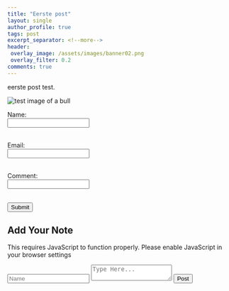 ```yaml
---
title: "Eerste post"
layout: single
author_profile: true
tags: post
excerpt_separator: <!--more-->
header:
 overlay_image: /assets/images/banner02.png
 overlay_filter: 0.2
comments: true
---
```

eerste post test. <!--more-->

![test image of a bull]({{page.image}})

<form action="https://docs.google.com/forms/u/0/d/e/1FAIpQLSd-xZgVsbuQsLumpP_W1u97vPG7RbR9_awZ3XDQTpXegkB1XA/formResponse" method="POST">
  <label for="name">Name:</label><br>
  <input type="text" id="name" name="entry.1922964266" required><br><br>
  
  <label for="email">Email:</label><br>
  <input type="email" id="email" name="entry.1297944239" required><br><br>

 <label for="comment">Comment:</label><br>
  <input type="text" id="comment" name="entry.503498009" required><br><br>
   
  <button type="submit">Submit</button>
</form>

<div id="note-section">
    <h2 class="post-subtitle">Add Your Note</h2>
    <div id="noteSection" class="notes">
        <div id="notes-list" class="post-info">
            <noscript>This requires JavaScript to function properly. Please enable JavaScript in your browser settings</noscript>
        </div>
    </div>
    <div class="notes">
        <div class="post-info">
            <p></p>
        </div>
        <div class="notes-form">
            <form id="note-form">
                <input id="note-name" name="username" type="text" placeholder="Name" required autocomplete="username">
                <textarea id="note-content" name="note" placeholder="Type Here..." required></textarea>
                <input id="note-submit" type="submit" value="Post">
            </form>
        </div>
    </div>
</div>